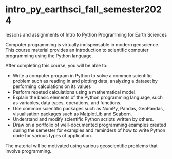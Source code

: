 # intro_py_earthsci_fall_semester2024
lessons and assignments of Intro to Python Programming for Earth Sciences

Computer programming is virtually indispensable in modern geoscience. This course material provides an introduction to scientific computer programming using the Python language. 

After completing this course, you will be able to:

- Write a computer program in Python to solve a common scientific problem such as reading in and plotting data, analyzing a dataset by performing calculations on its values
- Perform repeted calculations using a mathematical model.
- Explain the basic elements of the Python programming language, such as variables, data types, operations, and functions.
- Use common scientific packages such as NumPy, Pandas, GeoPandas, visualisation packages such as MatplotLib and Seaborn.
- Understand and modify scientific Python scripts written by others.
- Draw on a portfolio of well-documented programming examples created during the semester for examples and reminders of how to write Python code for various types of application.
  
The material will be motivated using various geoscientific problems that involve programming.


